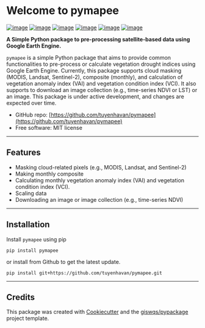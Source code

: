 # Welcome to pymapee

[![image](https://img.shields.io/pypi/v/pymapee.svg)](https://pypi.python.org/pypi/pymapee)
[![image](https://img.shields.io/conda/vn/conda-forge/pymapee.svg)](https://anaconda.org/conda-forge/pymapee)
[![image](https://pepy.tech/badge/pymapee)](https://pepy.tech/project/pymapee)
[![image](https://github.com/tuyenhavan/pymapee/workflows/docs/badge.svg)](https://pymapee.org)
[![image](https://github.com/tuyenhavan/pymapee/workflows/build/badge.svg)](https://github.com/tuyenhavan/pymapee/actions?query=workflow%3Abuild)
[![image](https://img.shields.io/badge/License-MIT-yellow.svg)](https://opensource.org/licenses/MIT)


**A Simple Python package to pre-processing satellite-based data using Google Earth Engine.**

`pymapee` is a simple Python package that aims to provide common functionalities to pre-process or calculate vegetation drought indices using Google Earth Engine. Currently, this package supports cloud masking (MODIS, Landsat, Sentinel-2), composite (monthly), and calculation of vegetation anomaly index (VAI) and vegetation condition index (VCI). It also supports to download an image collection (e.g., time-series NDVI or LST) or an image. This package is under active development, and changes are expected over time.

-  GitHub repo: [https://github.com/tuyenhavan/pymapee](https://github.com/tuyenhavan/pymapee)
-   Free software: MIT license
---
## Features

-   Masking cloud-related pixels (e.g., MODIS, Landsat, and Sentinel-2)
-   Making monthly composite
-   Calculating monthly vegetation anomaly index (VAI) and vegetation condition index (VCI).
-   Scaling data
-   Downloading an image or image collection (e.g., time-series NDVI)
---
## Installation
Install `pymapee` using pip 

`pip install pymapee`

or install from Github to get the latest update.

`pip install git+https://github.com/tuyenhavan/pymapee.git`

---
## Credits

This package was created with [Cookiecutter](https://github.com/cookiecutter/cookiecutter) and the [giswqs/pypackage](https://github.com/giswqs/pypackage) project template.

